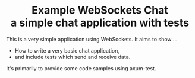 <div align="center">
  <h1>
    Example WebSockets Chat<br>
    a simple chat application with tests
  </h1>
</div>

This is a very simple application using WebSockets. It aims to show ...

 * How to write a very basic chat application,
 * and include tests which send and receive data.

It's primarily to provide some code samples using axum-test.
